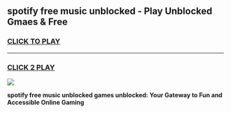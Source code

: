 
## spotify free music unblocked - Play Unblocked Gmaes & Free
<h3>
<a href="https://news.freeplayer.one?title=spotify_free_music_unblocked&ref=16F">CLICK TO PLAY</a></h3>
<hr>

<h3>
<a href="https://news.freeplayer.one?title=spotify_free_music_unblocked&ref=16F">CLICK 2 PLAY</a>
  
</h3>

<a href="https://news.freeplayer.one?title=spotify_free_music_unblocked&ref=16F/"><img src="https://clearcache.store/games.png"></a>


**spotify free music unblocked games unblocked: Your Gateway to Fun and Accessible Online Gaming**

